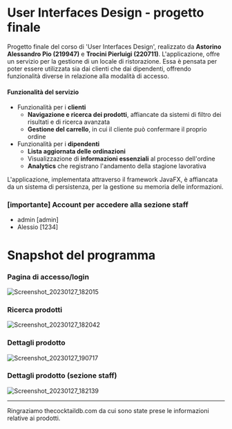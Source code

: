 # User Interfaces Design - progetto finale

Progetto finale del corso di 'User Interfaces Design', realizzato da **Astorino Alessandro Pio (219947)** e **Trocini Pierluigi (220711)**.
L'applicazione, offre un servizio per la gestione di un locale di ristorazione. Essa è pensata per poter essere utilizzata sia dai clienti che dai dipendenti, offrendo funzionalità diverse in relazione alla modalità di accesso.

#### Funzionalità del servizio
- Funzionalità per i **clienti**
	- **Navigazione e ricerca dei prodotti**, affiancate da sistemi di filtro dei risultati e di ricerca avanzata
	- **Gestione del carrello**, in cui il cliente può confermare il proprio ordine
- Funzionalità per i **dipendenti**
	- **Lista aggiornata delle ordinazioni**
	- Visualizzazione di **informazioni essenziali** al processo dell'ordine
	- **Analytics** che registrano l'andamento della stagione lavorativa

L'applicazione, implementata attraverso il framework JavaFX, è affiancata da un sistema di persistenza, per la gestione su memoria delle informazioni.

### [importante] Account per accedere alla sezione staff
- admin [admin]
- Alessio [1234]

# Snapshot del programma

### Pagina di accesso/login
![Screenshot_20230127_182015](https://user-images.githubusercontent.com/59370899/215164924-dc19f55e-f985-4184-9f2e-a189ef86cf24.png)


### Ricerca prodotti
![Screenshot_20230127_182042](https://user-images.githubusercontent.com/59370899/215164952-c4c6dbb6-b011-4c56-8393-c7e71341f865.png)


### Dettagli prodotto
![Screenshot_20230127_190717](https://user-images.githubusercontent.com/59370899/215164980-624d1aff-1553-4d62-82c7-5ef3cca4750f.png)


### Dettagli prodotto (sezione staff)
![Screenshot_20230127_182139](https://user-images.githubusercontent.com/59370899/215164987-f3ab0111-142d-4dc0-b13c-2ea858845d38.png)

<hr>
Ringraziamo thecocktaildb.com da cui sono state prese le informazioni relative ai prodotti.
